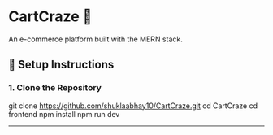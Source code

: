 # CartCraze 🛒

An e-commerce platform built with the MERN stack.

## 🚀 Setup Instructions

### 1. Clone the Repository


git clone https://github.com/shuklaabhay10/CartCraze.git
cd CartCraze
cd frontend
npm install
npm run dev

---



